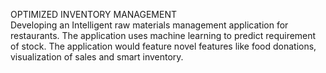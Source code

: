 OPTIMIZED INVENTORY MANAGEMENT	
Developing an Intelligent raw materials management application for restaurants. The application uses machine learning to predict requirement of stock. The application would feature novel features like food donations, visualization of sales and smart inventory. 
